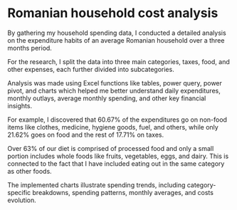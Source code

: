 # Romanian household cost analysis
By gathering my household spending data, I conducted a detailed analysis on the expenditure habits of an average Romanian household over a three months period. 

For the research, I split the data into three main categories, taxes, food, and other expenses, each further divided into subcategories.

Analysis was made using Excel functions like tables, power query, power pivot, and charts which helped me better understand daily expenditures, monthly outlays, average monthly spending, and other key financial insights.

For example, I discovered that 60.67% of the expenditures go on non-food items like clothes, medicine, hygiene goods, fuel, and others, while only 21.62% goes on food and the rest of 17.71% on taxes.

Over 63% of our diet is comprised of processed food and only a small portion includes whole foods like fruits, vegetables, eggs, and dairy. This is connected to the fact that I have included eating out in the same category as other foods.

The implemented charts illustrate spending trends, including category-specific breakdowns, spending patterns, monthly averages, and costs evolution.
